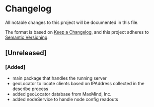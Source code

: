 # Changelog

All notable changes to this project will be documented in this file.

The format is based on [Keep a Changelog](https://keepachangelog.com/en/1.1.0/),
and this project adheres to [Semantic Versioning](https://semver.org/spec/v2.0.0.html).

## [Unreleased]

### [Added]
- main package that handles the running server
- geoLocator to locate clients based on IPAddress collected in the describe process
- added geoLocator database from MaxMind, Inc.
- added nodeService to handle node config readouts
